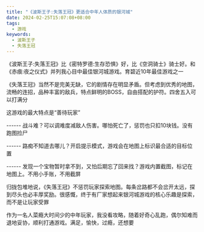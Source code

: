 ```yaml
---
title: "《波斯王子:失落王冠》更适合中年人体质的银河城"
date: 2024-02-25T15:07:08+08:00
tags:
  - 游戏
keywords:
  - 波斯王子
  - 失落王冠
---
```


《波斯王子:失落王冠》比《密特罗德:生存恐惧》好，比《空洞骑士》骑士好。和《赤痕:夜之仪式》并列我心目中最佳银河城游戏。育碧近10年最佳游戏之一

《失落王冠》当然不是完美无缺，它的剧情存在明显矛盾。但考虑到优秀的地图，流畅的连招，品种丰富的敌兵，特点鲜明的BOSS，自由搭配的护符。四舍五入可以打满分

这游戏的最大特点是“善待玩家”

------ 战斗难？可以调难度减敌人伤害。哪怕死亡了，惩罚也只扣10块钱。没有跑图捡尸

------ 路痴不知道去哪儿？开启提示模式，游戏会在地图上标识最合适的目标位置

------ 发现一个宝物暂时拿不到，又怕后期忘了回来找？游戏内置截图，标记在地图上。不用小手账，不用截屏

归拢包堆地说，《失落王冠》不惩罚玩家探索地图。每条岔路都不会岔开太远，探到尽头也必丰厚奖励。很感慨，终于有厂家想起来银河城游戏的核心乐趣是探索，而不是让玩家受罪

作为一名人菜瘾大时间少的中年玩家，我没看攻略，随着好奇心乱跑，偶尔知难而退地妥协，顺利打通游戏。满足，愉快，过瘾，还想要
